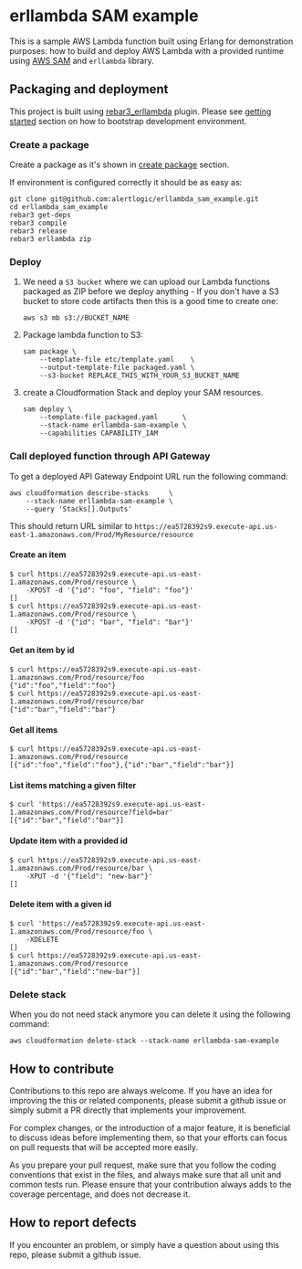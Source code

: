 erllambda SAM example
=====================

This is a sample AWS Lambda function built using Erlang for
demonstration purposes: how to build and deploy AWS Lambda with a provided runtime
using [AWS SAM](https://github.com/awslabs/serverless-application-model) and `erllambda` library.

## Packaging and deployment

This project is built using [rebar3_erllambda](https://github.com/alertlogic/rebar3_erllambda) plugin.
Please see [getting started](https://github.com/alertlogic/rebar3_erllambda#getting-started)
section on how to bootstrap development environment.

### Create a package

Create a package as it's shown in [create package](https://github.com/alertlogic/rebar3_erllambda#creating-a-package) section.

If environment is configured correctly it should be as easy as:

``` shell
git clone git@github.com:alertlogic/erllambda_sam_example.git
cd erllambda_sam_example
rebar3 get-deps
rebar3 compile
rebar3 release
rebar3 erllambda zip
```

### Deploy

1. We need a `S3 bucket` where we can upload our Lambda
   functions packaged as ZIP before we deploy anything - If you don't
   have a S3 bucket to store code artifacts then this is a good time to
   create one:

    ``` shell
    aws s3 mb s3://BUCKET_NAME
    ```

2. Package lambda function to S3:

    ``` shell
    sam package \
        --template-file etc/template.yaml    \
        --output-template-file packaged.yaml \
        --s3-bucket REPLACE_THIS_WITH_YOUR_S3_BUCKET_NAME
    ```

3. create a Cloudformation Stack and deploy your SAM resources.

    ``` shell
    sam deploy \
        --template-file packaged.yaml      \
        --stack-name erllambda-sam-example \
        --capabilities CAPABILITY_IAM
    ```

### Call deployed function through API Gateway

To get a deployed API Gateway Endpoint URL run the following command:

``` shell
aws cloudformation describe-stacks     \
    --stack-name erllambda-sam-example \
    --query 'Stacks[].Outputs'
```

This should return URL similar to `https://ea5728392s9.execute-api.us-east-1.amazonaws.com/Prod/MyResource/resource`

#### Create an item

``` shell
$ curl https://ea5728392s9.execute-api.us-east-1.amazonaws.com/Prod/resource \
    -XPOST -d '{"id": "foo", "field": "foo"}'
[]
$ curl https://ea5728392s9.execute-api.us-east-1.amazonaws.com/Prod/resource \
    -XPOST -d '{"id": "bar", "field": "bar"}'
[]
```

#### Get an item by id

``` shell
$ curl https://ea5728392s9.execute-api.us-east-1.amazonaws.com/Prod/resource/foo
{"id":"foo","field":"foo"}
$ curl https://ea5728392s9.execute-api.us-east-1.amazonaws.com/Prod/resource/bar
{"id":"bar","field":"bar"}
```

#### Get all items

``` shell
$ curl https://ea5728392s9.execute-api.us-east-1.amazonaws.com/Prod/resource
[{"id":"foo","field":"foo"},{"id":"bar","field":"bar"}]
```

#### List items matching a given filter

``` shell
$ curl 'https://ea5728392s9.execute-api.us-east-1.amazonaws.com/Prod/resource?field=bar'
[{"id":"bar","field":"bar"}]
```

#### Update item with a provided id

``` shell
$ curl https://ea5728392s9.execute-api.us-east-1.amazonaws.com/Prod/resource/bar \
    -XPUT -d '{"field": "new-bar"}'
[]
```

#### Delete item with a given id

``` shell
$ curl 'https://ea5728392s9.execute-api.us-east-1.amazonaws.com/Prod/resource/foo \
    -XDELETE
[]
$ curl https://ea5728392s9.execute-api.us-east-1.amazonaws.com/Prod/resource
[{"id":"bar","field":"new-bar"}]
```

### Delete stack

When you do not need stack anymore you can delete it using the following command:

``` shell
aws cloudformation delete-stack --stack-name erllambda-sam-example
```

## How to contribute

Contributions to this repo are always welcome.  If you have an idea for
improving the this or related components, please submit a
github issue or simply submit a PR directly that implements your improvement.

For complex changes, or the introduction of a major feature, it is
beneficial to discuss ideas before implementing them, so that your efforts
can focus on pull requests that will be accepted more easily.

As you prepare your pull request, make sure that you follow the coding
conventions that exist in the files, and always make sure that all unit and
common tests run.  Please ensure that your contribution always adds to the
coverage percentage, and does not decrease it.


## How to report defects

If you encounter an problem, or simply have a question about using this
repo, please submit a github issue.

<!--- vim: sw=4 et ts=4 -->
